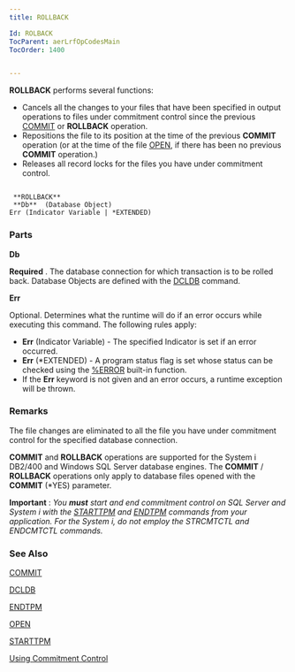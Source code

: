 ```yaml
---
title: ROLLBACK

Id: ROLBACK
TocParent: aerLrfOpCodesMain
TocOrder: 1400


---
```


**ROLLBACK** performs several functions: 

- Cancels all the changes to your files that have been specified in output operations to files under commitment control since the previous [COMMIT](COMIT.html) or **ROLLBACK** operation.
- Repositions the file to its position at the time of the previous **COMMIT** operation (or at the time of the file [OPEN](OPEN.html), if there has been no previous **COMMIT** operation.)
- Releases all record locks for the files you have under commitment control.


```

 **ROLLBACK** 
 **Db**  (Database Object)
Err (Indicator Variable | *EXTENDED)
```

### Parts

**Db** 

**Required** . The database connection for which transaction is to be rolled back. Database Objects are defined with the [DCLDB](DCLDB.html) command.


**Err** 

Optional. Determines what the runtime will do if an error occurs while executing this command. The following rules apply: 

- **Err** (Indicator Variable) - The specified Indicator is set if an error occurred.
- **Err** (*EXTENDED) - A program status flag is set whose status can be checked using the [%ERROR](ERROR_Function.html) built-in function.
- If the **Err** keyword is not given and an error occurs, a runtime exception will be thrown.


### Remarks
The file changes are eliminated to all the file you have under commitment control for the specified database connection. 

**COMMIT** and **ROLLBACK** operations are supported for the System i DB2/400 and Windows SQL Server database engines. The **COMMIT** / **ROLLBACK** operations only apply to database files opened with the **COMMIT** (*YES) parameter. 

**Important** : *You **must** start and end commitment control on SQL Server and System i with the* [*STARTTPM*](STARTTPM.html) *and* [*ENDTPM*](ENDTPM.html) *commands from your application. For the System i, do not employ the STRCMTCTL and ENDCMTCTL commands.* 

### See Also
[COMMIT](COMIT.html)

[DCLDB](DCLDB.html)

[ENDTPM](ENDTPM.html)

[OPEN](OPEN.html)

[STARTTPM](STARTTPM.html)

[Using Commitment Control](Comittment_Control.html) 
